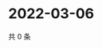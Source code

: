 # 2022-03-06

共 0 条

<!-- BEGIN WEIBO -->
<!-- 最后更新时间 Sun Mar 06 2022 12:00:37 GMT+0800 (China Standard Time) -->

<!-- END WEIBO -->
